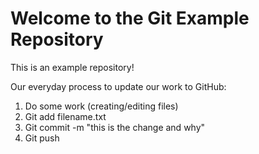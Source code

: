 # Welcome to the Git Example Repository

This is an example repository!


Our everyday process to update our work to GitHub:
1. Do some work (creating/editing files)
2. Git add filename.txt
3. Git commit -m "this is the change and why"
4. Git push 